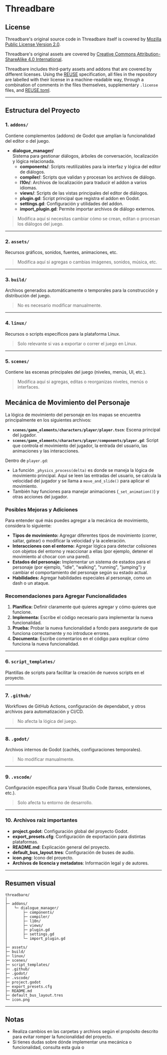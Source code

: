 # Threadbare



## License

Threadbare's original source code in Threadbare itself is covered by [Mozilla
Public License Version 2.0](./COPYING).

Threadbare's original assets are covered by [Creative Commons
Attribution-ShareAlike 4.0 International](./LICENSES/CC-BY-SA-4.0.txt).

Threadbare includes third-party assets and addons that are covered by different
licenses. Using the [REUSE](https://reuse.software/) specification, all files in
the repository are labelled with their license in a machine-readable way,
through a combination of comments in the files themselves, supplementary
`.license` files, and [REUSE.toml](./REUSE.toml).

<!--
SPDX-FileCopyrightText: The Threadbare Authors
SPDX-License-Identifier: MPL-2.0
-->

---

## Estructura del Proyecto

### 1. `addons/`
Contiene complementos (addons) de Godot que amplían la funcionalidad del editor o del juego.

- **dialogue_manager/**  
  Sistema para gestionar diálogos, árboles de conversación, localización y lógica relacionada.
  - **components/**: Scripts reutilizables para la interfaz y lógica del editor de diálogos.
  - **compiler/**: Scripts que validan y procesan los archivos de diálogo.
  - **l10n/**: Archivos de localización para traducir el addon a varios idiomas.
  - **views/**: Scripts de las vistas principales del editor de diálogos.
  - **plugin.gd**: Script principal que registra el addon en Godot.
  - **settings.gd**: Configuración y utilidades del addon.
  - **import_plugin.gd**: Permite importar archivos de diálogo externos.

> Modifica aquí si necesitas cambiar cómo se crean, editan o procesan los diálogos del juego.

---

### 2. `assets/`
Recursos gráficos, sonidos, fuentes, animaciones, etc.

> Modifica aquí si agregas o cambias imágenes, sonidos, música, etc.

---

### 3. `build/`
Archivos generados automáticamente o temporales para la construcción y distribución del juego.

> No es necesario modificar manualmente.

---

### 4. `linux/`
Recursos o scripts específicos para la plataforma Linux.

> Solo relevante si vas a exportar o correr el juego en Linux.

---

### 5. `scenes/`
Contiene las escenas principales del juego (niveles, menús, UI, etc.).

> Modifica aquí si agregas, editas o reorganizas niveles, menús o interfaces.

## Mecánica de Movimiento del Personaje

La lógica de movimiento del personaje en los mapas se encuentra principalmente en los siguientes archivos:

*   **`scenes/game_elements/characters/player/player.tscn`**: Escena principal del jugador.
*   **`scenes/game_elements/characters/player/components/player.gd`**: Script que controla el movimiento del jugador, la entrada del usuario, las animaciones y las interacciones.

Dentro de `player.gd`:

*   La función `_physics_process(delta)` es donde se maneja la lógica de movimiento principal. Aquí se leen las entradas del usuario, se calcula la velocidad del jugador y se llama a `move_and_slide()` para aplicar el movimiento.
*   También hay funciones para manejar animaciones (`_set_animation()`) y otras acciones del jugador.

### Posibles Mejoras y Adiciones

Para entender qué más puedes agregar a la mecánica de movimiento, considera lo siguiente:

*   **Tipos de movimiento:** Agregar diferentes tipos de movimiento (correr, saltar, gatear) o modificar la velocidad y la aceleración.
*   **Interacciones con el entorno:** Agregar lógica para detectar colisiones con objetos del entorno y reaccionar a ellas (por ejemplo, detener el movimiento al chocar con una pared).
*   **Estados del personaje:** Implementar un sistema de estados para el personaje (por ejemplo, "idle", "walking", "running", "jumping") y cambiar el comportamiento del personaje según su estado actual.
*   **Habilidades:** Agregar habilidades especiales al personaje, como un dash o un ataque.

### Recomendaciones para Agregar Funcionalidades

1.  **Planifica:** Definir claramente qué quieres agregar y cómo quieres que funcione.
2.  **Implementa:** Escribe el código necesario para implementar la nueva funcionalidad.
3.  **Prueba:** Probar la nueva funcionalidad a fondo para asegurarte de que funciona correctamente y no introduce errores.
4.  **Documenta:** Escribe comentarios en el código para explicar cómo funciona la nueva funcionalidad.

---

### 6. `script_templates/`
Plantillas de scripts para facilitar la creación de nuevos scripts en el proyecto.

---

### 7. `.github/`
Workflows de GitHub Actions, configuración de dependabot, y otros archivos para automatización y CI/CD.

> No afecta la lógica del juego.

---

### 8. `.godot/`
Archivos internos de Godot (cachés, configuraciones temporales).

> No modificar manualmente.

---

### 9. `.vscode/`
Configuración específica para Visual Studio Code (tareas, extensiones, etc.).

> Solo afecta tu entorno de desarrollo.

---

### 10. Archivos raíz importantes

- **project.godot**: Configuración global del proyecto Godot.
- **export_presets.cfg**: Configuración de exportación para distintas plataformas.
- **README.md**: Explicación general del proyecto.
- **default_bus_layout.tres**: Configuración de buses de audio.
- **icon.png**: Icono del proyecto.
- **Archivos de licencia y metadatos**: Información legal y de autores.

---

## Resumen visual

```
threadbare/
│
├─ addons/
│   └─ dialogue_manager/
│       ├─ components/
│       ├─ compiler/
│       ├─ l10n/
│       ├─ views/
│       ├─ plugin.gd
│       ├─ settings.gd
│       └─ import_plugin.gd
│
├─ assets/
├─ build/
├─ linux/
├─ scenes/
├─ script_templates/
├─ .github/
├─ .godot/
├─ .vscode/
├─ project.godot
├─ export_presets.cfg
├─ README.md
├─ default_bus_layout.tres
└─ icon.png
```

---

## Notas

- Realiza cambios en las carpetas y archivos según el propósito descrito para evitar romper la funcionalidad del proyecto.
- Si tienes dudas sobre dónde implementar una mecánica o funcionalidad, consulta esta guía o